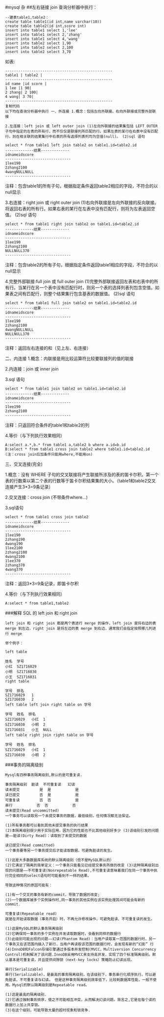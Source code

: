 #mysql 杂
##左右链接 join
查询分析器中执行：
```
--建表table1,table2：
create table table1(id int,name varchar(10))
create table table2(id int,score int)
insert into table1 select 1,'lee'
insert into table1 select 2,'zhang'
insert into table1 select 4,'wang'
insert into table2 select 1,90
insert into table2 select 2,100
insert into table2 select 3,70

```
如表:
```
-------------------------------------------------
table1 | table2 |
-------------------------------------------------
id name |id score |
1 lee |1 90|
2 zhang| 2 100|
4 wang| 3 70|
-------------------------------------------------
复制代码
以下均在查询分析器中执行 一、外连接 1.概念：包括左向外联接、右向外联接或完整外部联接

2.左连接：left join 或 left outer join (1)左向外联接的结果集包括 LEFT OUTER 子句中指定的左表的所有行，而不仅仅是联接列所匹配的行。如果左表的某行在右表中没有匹配行，则在相关联的结果集行中右表的所有选择列表列均为空值(null)。 (2)sql 语句

select * from table1 left join table2 on table1.id=table2.id
-------------结果-------------
idnameidscore
------------------------------
1lee190
2zhang2100
4wangNULLNULL
------------------------------
```
注释：包含table1的所有子句，根据指定条件返回table2相应的字段，不符合的以null显示

3.右连接：right join 或 right outer join (1)右向外联接是左向外联接的反向联接。将返回右表的所有行。如果右表的某行在左表中没有匹配行，则将为左表返回空值。 (2)sql 语句
```
select * from table1 right join table2 on table1.id=table2.id
-------------结果-------------
idnameidscore
------------------------------
1lee190
2zhang2100
NULLNULL370
------------------------------
```
注释：包含table2的所有子句，根据指定条件返回table1相应的字段，不符合的以null显示

4.完整外部联接:full join 或 full outer join (1)完整外部联接返回左表和右表中的所有行。当某行在另一个表中没有匹配行时，则另一个表的选择列表列包含空值。如果表之间有匹配行，则整个结果集行包含基表的数据值。 (2)sql 语句
```
select * from table1 full join table2 on table1.id=table2.id
-------------结果-------------
idnameidscore
------------------------------
1lee190
2zhang2100
4wangNULLNULL
NULLNULL370
------------------------------
```
注释：返回左右连接的和（见上左、右连接）

二、内连接 1.概念：内联接是用比较运算符比较要联接列的值的联接

2.内连接：join 或 inner join

3.sql 语句
```
select * from table1 join table2 on table1.id=table2.id
-------------结果-------------
idnameidscore
------------------------------
1lee190
2zhang2100
------------------------------
```
注释：只返回符合条件的table1和table2的列

4.等价（与下列执行效果相同）
```
A:select a.*,b.* from table1 a,table2 b where a.id=b.id
B:select * from table1 cross join table2 where table1.id=table2.id (注：cross join后加条件只能用where,不能用on)
```
三、交叉连接(完全)

1.概念：没有 WHERE 子句的交叉联接将产生联接所涉及的表的笛卡尔积。第一个表的行数乘以第二个表的行数等于笛卡尔积结果集的大小。（table1和table2交叉连接产生3*3=9条记录）

2.交叉连接：cross join (不带条件where...)

3.sql语句
```
select * from table1 cross join table2
-------------结果-------------
idnameidscore
------------------------------
1lee190
2zhang190
4wang190
1lee2100
2zhang2100
4wang2100
1lee370
2zhang370
4wang370
------------------------------
```
注释：返回3*3=9条记录，即笛卡尔积

4.等价（与下列执行效果相同）
```
A:select * from table1,table2
```



###解释 SQL 的 left join 和 right join
```
left join 和 right join 都是两个表进行 merge 的操作，left join 是将右边的表 merge 到左边，right join 是将左边的表 merge 到右边，通常我们会指定按照哪几列进行 merge

举个例子：

left table

姓名	学号
小红	SZ1716029
小明	SZ1716030
小王	SZ1716031
right table

学号	排名
SZ1716029	1
SZ1716030	2
left table left join right table on 学号

学号	姓名	排名
SZ1716029	小红	1
SZ1716030	小明	2
SZ1716031	小王	NULL
left table right join right table on 学号

学号	姓名	排名
SZ1716029	小红	1
SZ1716030	小明	2

```


###事务的隔离级别
``` 
Mysql有四种事务隔离级别,默认的是可重复读.

事务隔离级别	脏读	不可重复读	幻读
读未提交	     是	是	        是
读已提交	     否	是	        是
可重复读	     否	否	        是
串行      	 否	否	        否
读未提交(Read uncommitted)
一个事务可以读取另一个未提交事务的数据，最低级别，任何情况都无法保证。

(1)所有事务都可以看到其他未提交事务的执行结果 
(2)本隔离级别很少用于实际应用，因为它的性能也不比其他级别好多少 (3)该级别引发的问题是——脏读(Dirty Read)：读取到了未提交的数据

读已提交(Read committed)
一个事务要等另一个事务提交后才能读取数据，可避免脏读的发生。

(1)这是大多数数据库系统的默认隔离级别（但不是MySQL默认的） 
(2)它满足了隔离的简单定义：一个事务只能看见已经提交事务所做的改变 (3)这种隔离级别出现的问题是——不可重复读(Nonrepeatable Read),不可重复读意味着我们在同一个事务中执行完全相同的select语句时可能看到不一样的结果。

导致这种情况的原因可能有：

(1)有一个交叉的事务有新的commit，导致了数据的改变; 
(2)一个数据库被多个实例操作时,同一事务的其他实例在该实例处理其间可能会有新的commit.

可重复读(Repeatable read)
就是在开始读取数据（事务开启）时，不再允许修改操作，可避免脏读、不可重复读的发生。

(1)这是MySQL的默认事务隔离级别 
(2)它确保同一事务的多个实例在并发读取数据时，会看到同样的数据行 
(3)此级别可能出现的问题——幻读(Phantom Read)：当用户读取某一范围的数据行时，另一个事务又在该范围内插入了新行，当用户再读取该范围的数据行时，会发现有新的“幻影” 行 
(4)InnoDB和Falcon存储引擎通过多版本并发控制(MVCC，Multiversion Concurrency Control)机制解决了该问题.InnoDB采用MVCC来支持高并发，实现了四个标准隔离级别。默认基本是可重复读，并且提供间隙锁（next-key locks）策略防止幻读出现。

串行(Serializable)
串行(Serializable)，是最高的事务隔离级别，在该级别下，事务串行化顺序执行，可以避免脏读、不可重复读与幻读。 但是这种事务隔离级别效率低下，比较耗数据库性能，一般不使用。Mysql的默认隔离级别是Repeatable read。

(1)这是最高的隔离级别. 
(2)它通过强制事务排序，使之不可能相互冲突，从而解决幻读问题。简言之,它是在每个读的数据行上加上共享锁。 
(3)在这个级别，可能导致大量的超时现象和锁竞争.
```